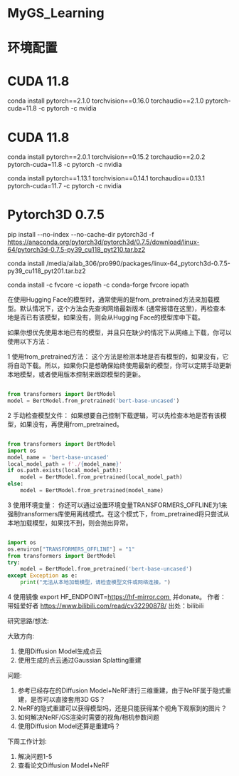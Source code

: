 # MyGS_Learning

# 环境配置
# CUDA 11.8
conda install pytorch==2.1.0 torchvision==0.16.0 torchaudio==2.1.0 pytorch-cuda=11.8 -c pytorch -c nvidia

# CUDA 11.8
conda install pytorch==2.0.1 torchvision==0.15.2 torchaudio==2.0.2 pytorch-cuda=11.8 -c pytorch -c nvidia

conda install pytorch==1.13.1 torchvision==0.14.1 torchaudio==0.13.1 pytorch-cuda=11.7 -c pytorch -c nvidia

# Pytorch3D 0.7.5
pip install --no-index --no-cache-dir pytorch3d -f https://anaconda.org/pytorch3d/pytorch3d/0.7.5/download/linux-64/pytorch3d-0.7.5-py39_cu118_pyt210.tar.bz2

conda install /media/ailab_306/pro990/packages/linux-64_pytorch3d-0.7.5-py39_cu118_pyt201.tar.bz2

conda install -c fvcore -c iopath -c conda-forge fvcore iopath

在使用Hugging Face的模型时，通常使用的是from_pretrained方法来加载模型。默认情况下，这个方法会先查询网络最新版本 (通常报错在这里)，再检查本地是否已有该模型，如果没有，则会从Hugging Face的模型库中下载。

如果你想优先使用本地已有的模型，并且只在缺少的情况下从网络上下载，你可以使用以下方法：

1 使用from_pretrained方法： 这个方法是检测本地是否有模型的，如果没有，它将自动下载。所以，如果你只是想确保始终使用最新的模型，你可以定期手动更新本地模型，或者使用版本控制来跟踪模型的更新。

```python

from transformers import BertModel
model = BertModel.from_pretrained('bert-base-uncased')
```



2 手动检查模型文件： 如果想要自己控制下载逻辑，可以先检查本地是否有该模型，如果没有，再使用from_pretrained。

```python

from transformers import BertModel
import os
model_name = 'bert-base-uncased'
local_model_path = f'./{model_name}'
if os.path.exists(local_model_path):
    model = BertModel.from_pretrained(local_model_path)
else:
    model = BertModel.from_pretrained(model_name)

```

3 使用环境变量： 你还可以通过设置环境变量TRANSFORMERS_OFFLINE为1来强制transformers库使用离线模式。在这个模式下，from_pretrained将只尝试从本地加载模型，如果找不到，则会抛出异常。

```python

import os
os.environ["TRANSFORMERS_OFFLINE"] = "1"
from transformers import BertModel
try:
    model = BertModel.from_pretrained('bert-base-uncased')
except Exception as e:
    print("无法从本地加载模型，请检查模型文件或网络连接。")
```



4 使用镜像 export HF_ENDPOINT=https://hf-mirror.com  并donate。 作者：带娃爱好者 https://www.bilibili.com/read/cv32290878/ 出处：bilibili



研究思路/想法:


大致方向: 
1. 使用Diffusion Model生成点云
2. 使用生成的点云通过Gaussian Splatting重建

问题:
1. 参考已经存在的Diffusion Model+NeRF进行三维重建，由于NeRF属于隐式重建，是否可以直接套用3D GS？
2. NeRF的隐式重建可以获得模型吗，还是只能获得某个视角下观察到的图片？
3. 如何解决NeRF/GS渲染时需要的视角/相机参数问题
4. 使用Diffusion Model还算是重建吗？


下周工作计划:
1. 解决问题1-5
2. 查看论文Diffusion Model+NeRF
